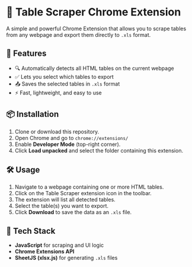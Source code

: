 # 🧾 Table Scraper Chrome Extension

A simple and powerful Chrome Extension that allows you to scrape tables from any webpage and export them directly to `.xls` format.

## 🚀 Features

- 🔍 Automatically detects all HTML tables on the current webpage
- ✅ Lets you select which tables to export
- 📤 Saves the selected tables in `.xls` format
- ⚡️ Fast, lightweight, and easy to use

## 📦 Installation

1. Clone or download this repository.
2. Open Chrome and go to `chrome://extensions/`
3. Enable **Developer Mode** (top-right corner).
4. Click **Load unpacked** and select the folder containing this extension.

## 🛠️ Usage

1. Navigate to a webpage containing one or more HTML tables.
2. Click on the Table Scraper extension icon in the toolbar.
3. The extension will list all detected tables.
4. Select the table(s) you want to export.
5. Click **Download** to save the data as an `.xls` file.

## 🧰 Tech Stack

- **JavaScript** for scraping and UI logic
- **Chrome Extensions API**
- **SheetJS (xlsx.js)** for generating `.xls` files


